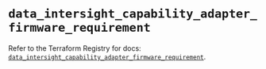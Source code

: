# `data_intersight_capability_adapter_firmware_requirement`

Refer to the Terraform Registry for docs: [`data_intersight_capability_adapter_firmware_requirement`](https://registry.terraform.io/providers/ciscodevnet/intersight/1.0.71/docs/data-sources/capability_adapter_firmware_requirement).
